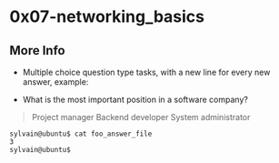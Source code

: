 # 0x07-networking_basics
## More Info

- Multiple choice question type tasks, with a new line for every new answer, example:

- What is the most important position in a software company?

> Project manager
> Backend developer
> System administrator
```
sylvain@ubuntu$ cat foo_answer_file
3
sylvain@ubuntu$
```